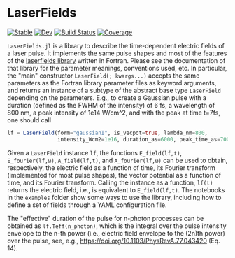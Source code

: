 # LaserFields

[![Stable](https://img.shields.io/badge/docs-stable-blue.svg)](https://jfeist.github.io/LaserFields.jl/stable/)
[![Dev](https://img.shields.io/badge/docs-dev-blue.svg)](https://jfeist.github.io/LaserFields.jl/dev/)
[![Build Status](https://github.com/jfeist/LaserFields.jl/actions/workflows/CI.yml/badge.svg?branch=main)](https://github.com/jfeist/LaserFields.jl/actions/workflows/CI.yml?query=branch%3Amain)
[![Coverage](https://codecov.io/gh/jfeist/LaserFields.jl/branch/main/graph/badge.svg)](https://codecov.io/gh/jfeist/LaserFields.jl)

`LaserFields.jl` is a library to describe the time-dependent electric fields of
a laser pulse. It implements the same pulse shapes and most of the features of
the [laserfields library](https://github.com/jfeist/laserfields) written in
Fortran. Please see the documentation of that library for the parameter
meanings, conventions used, etc. In particular, the "main" constructor
`LaserField(; kwargs...)` accepts the same parameters as the Fortran library
parameter files as keyword arguments, and returns an instance of a subtype of
the abstract base type `LaserField` depending on the parameters. E.g., to create
a Gaussian pulse with a duration (defined as the FWHM of the intensity) of 6 fs,
a wavelength of 800 nm, a peak intensity of 1e14 W/cm^2, and with the peak at
time t=7fs, one should call
```julia
lf = LaserField(form="gaussianI", is_vecpot=true, lambda_nm=800,
                intensity_Wcm2=1e16, duration_as=6000, peak_time_as=7000)
```

Given a `LaserField` instance `lf`, the functions `E_field(lf,t)`,
`E_fourier(lf,ω)`, `A_field(lf,t)`, and `A_fourier(lf,ω)` can be used to obtain,
respectively, the electric field as a function of time, its Fourier transform
(implemented for most pulse shapes), the vector potential as a function of time,
and its Fourier transform. Calling the instance as a function, `lf(t)` returns
the electric field, i.e., is equivalent to `E_field(lf,t)`. The notebooks in the
`examples` folder show some ways to use the library, including how to define a
set of fields through a YAML configuration file.

The "effective" duration of the pulse for n-photon processes can be obtained as
`lf.Teff(n_photon)`, which is the integral over the pulse intensity envelope to
the n-th power (i.e., electric field envelope to the (2n)th power) over the
pulse, see, e.g., https://doi.org/10.1103/PhysRevA.77.043420 (Eq. 14).